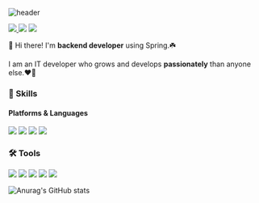 ![header](https://capsule-render.vercel.app/api?type=slice&color=e0ffe1&height=300&section=header&text=HanDaYeon&fontSize=90)

<div>
    <a href="https://www.notion.so/HAN-DA-YEON-efa8574152db4d51ab71fa228f23af6f" target="_blank">
      <img src="https://img.shields.io/badge/Notion-000000?style=flat-square&logo=Notion&logoColor=white"/>
    </a>
    <img src="https://img.shields.io/badge/hdy78901@naver.com-03C75A?style=flat-square&logo=Naver&logoColor=white"/>
    <a href="https://handa.tistory.com" target="_blank">
      <img src="https://img.shields.io/badge/Blog-F7DF1E?style=flat-square&logo=Tistory&logoColor=white"/>
    </a>
  <p></p>
</div>

<div>
  👋 Hi there! I'm <b>backend developer</b> using Spring.☘️<br>
  <p>I am an IT developer who grows and develops <b>passionately</b> than anyone else.❤️‍🔥</p>
<div>
  
<h3>💪 Skills</h3>
<h4>Platforms & Languages</h4>
<div>
  <img src="https://img.shields.io/badge/Spring-6DB33F?style=flat-square&logo=Spring&logoColor=white"/>
  <img src="https://img.shields.io/badge/HTML-E34F26?style=flat-square&logo=HTML5&logoColor=white"/>
  <img src="https://img.shields.io/badge/JavaScript-F7DF1E?style=flat-square&logo=JavaScript&logoColor=white"/>
  <img src="https://img.shields.io/badge/MySQL-4479A1?style=flat-square&logo=MySQL&logoColor=white"/>
</div>
    
<h3>🛠️ Tools</h3>
<div>
  <img src="https://img.shields.io/badge/Spring Boot-6DB33F?style=flat-square&logo=SpringBoot&logoColor=white"/>
  <img src="https://img.shields.io/badge/Git-F05032?style=flat-square&logo=Git&logoColor=white"/>
  <img src="https://img.shields.io/badge/AWS-232F3E?style=flat-square&logo=Amazon AWS&logoColor=white"/>
  <img src="https://img.shields.io/badge/AWS EC2-FF9900?style=flat-square&logo=Amazon EC2&logoColor=white"/>
  <img src="https://img.shields.io/badge/AWS RDS-527FFF?style=flat-square&logo=Amazon RDS&logoColor=white"/>
    <p></p>
</div>
    
![Anurag's GitHub stats](https://github-readme-stats.vercel.app/api?username=HanDaYeon-coder&show_icons=true&theme=vue)
